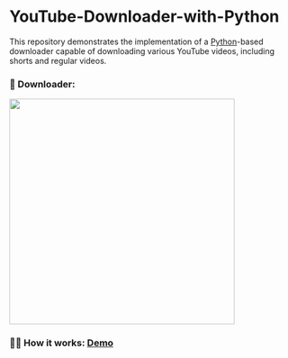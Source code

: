 # YouTube-Downloader-with-Python
This repository demonstrates the implementation of a [Python](https://www.python.org/)-based downloader capable of downloading various YouTube videos, including shorts and regular videos.

### 🎥 Downloader:
<img src="https://github.com/Sandreke/YouTube-Downloader-with-Python/assets/64377961/2ec80a1f-6c00-44dc-a3aa-d726deeeb9f3" width="400" height="400"/>

### 🧑‍💻 How it works: [Demo](https://www.instagram.com/p/C4LZ8ijr_ZY/) 
